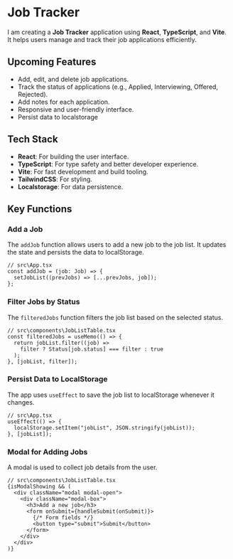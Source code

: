 # Job Tracker

I am creating a **Job Tracker** application using **React**, **TypeScript**, and **Vite**. It helps users manage and track their job applications efficiently.

## Upcoming Features

- Add, edit, and delete job applications.
- Track the status of applications (e.g., Applied, Interviewing, Offered, Rejected).
- Add notes for each application.
- Responsive and user-friendly interface.
- Persist data to localstorage

## Tech Stack

- **React**: For building the user interface.
- **TypeScript**: For type safety and better developer experience.
- **Vite**: For fast development and build tooling.
- **TailwindCSS**: For styling.
- **Localstorage**: For data persistence.

## Key Functions

### Add a Job
The `addJob` function allows users to add a new job to the job list. It updates the state and persists the data to localStorage.

```tsx
// src\App.tsx
const addJob = (job: Job) => {
  setJobList((prevJobs) => [...prevJobs, job]);
};
```

### Filter Jobs by Status
The `filteredJobs` function filters the job list based on the selected status.

```tsx
// src\components\JobListTable.tsx
const filteredJobs = useMemo(() => {
  return jobList.filter((job) =>
    filter ? Status[job.status] === filter : true
  );
}, [jobList, filter]);
```

### Persist Data to LocalStorage
The app uses `useEffect` to save the job list to localStorage whenever it changes.

```tsx
// src\App.tsx
useEffect(() => {
  localStorage.setItem("jobList", JSON.stringify(jobList));
}, [jobList]);
```

### Modal for Adding Jobs
A modal is used to collect job details from the user.

```tsx
// src\components\JobListTable.tsx
{isModalShowing && (
  <div className="modal modal-open">
    <div className="modal-box">
      <h3>Add a new job</h3>
      <form onSubmit={handleSubmit(onSubmit)}>
        {/* Form fields */}
        <button type="submit">Submit</button>
      </form>
    </div>
  </div>
)}
```


